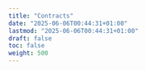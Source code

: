 ```yaml
---
title: "Contracts"
date: "2025-06-06T00:44:31+01:00"
lastmod: "2025-06-06T00:44:31+01:00"
draft: false
toc: false
weight: 500
---
```

